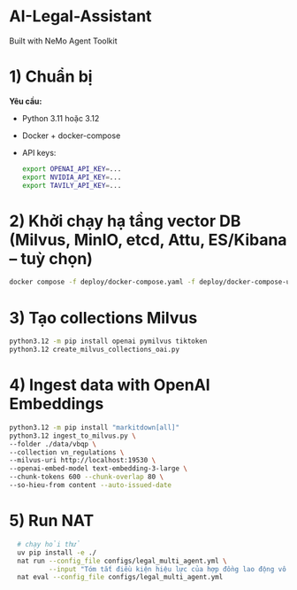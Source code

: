 # AI-Legal-Assistant
Built with NeMo Agent Toolkit

# 1) Chuẩn bị

**Yêu cầu:**

* Python 3.11 hoặc 3.12
* Docker + docker-compose
* API keys:

  ```bash
  export OPENAI_API_KEY=...
  export NVIDIA_API_KEY=...      
  export TAVILY_API_KEY=...      
  ```

# 2) Khởi chạy hạ tầng vector DB (Milvus, MinIO, etcd, Attu, ES/Kibana – tuỳ chọn)
  ```bash
  docker compose -f deploy/docker-compose.yaml -f deploy/docker-compose-utils.yaml up -d
  ```

# 3) Tạo collections Milvus
  ```bash
  python3.12 -m pip install openai pymilvus tiktoken
  python3.12 create_milvus_collections_oai.py   
  ```

# 4) Ingest data with OpenAI Embeddings
  ```bash
  python3.12 -m pip install "markitdown[all]" 
  python3.12 ingest_to_milvus.py \
  --folder ./data/vbqp \
  --collection vn_regulations \
  --milvus-uri http://localhost:19530 \
  --openai-embed-model text-embedding-3-large \
  --chunk-tokens 600 --chunk-overlap 80 \
  --so-hieu-from content --auto-issued-date

  ```

# 5) Run NAT
  ```bash
    # chạy hỏi thử
    uv pip install -e ./
    nat run --config_file configs/legal_multi_agent.yml \
            --input "Tóm tắt điều kiện hiệu lực của hợp đồng lao động vô thời hạn theo pháp luật VN"
    nat eval --config_file configs/legal_multi_agent.yml
  ```